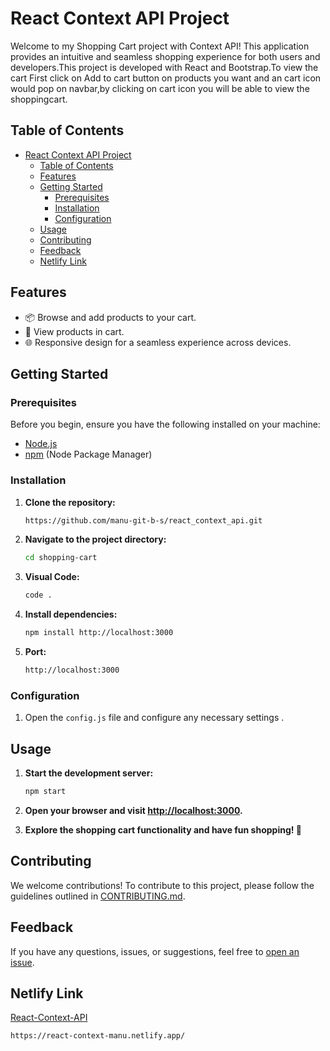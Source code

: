 # React Context API Project

Welcome to my Shopping Cart project with Context API! This application provides an intuitive and seamless shopping experience for both users and developers.This project is developed with React and Bootstrap.To view the cart First click on Add to cart button on products you want and an cart icon would pop on navbar,by clicking on cart icon you will be able to view the shoppingcart.

## Table of Contents

- [React Context API Project](#react-context-api-project)
  - [Table of Contents](#table-of-contents)
  - [Features](#features)
  - [Getting Started](#getting-started)
    - [Prerequisites](#prerequisites)
    - [Installation](#installation)
    - [Configuration](#configuration)
  - [Usage](#usage)
  - [Contributing](#contributing)
  - [Feedback](#feedback)
  - [Netlify Link](#netlify-link)

## Features

- 📦 Browse and add products to your cart.
- 🛒 View products in cart.
- 🌐 Responsive design for a seamless experience across devices.

## Getting Started

### Prerequisites

Before you begin, ensure you have the following installed on your machine:

- [Node.js](https://nodejs.org/)
- [npm](https://www.npmjs.com/) (Node Package Manager)

### Installation

1. **Clone the repository:**

   ```bash
   https://github.com/manu-git-b-s/react_context_api.git
   ```

2. **Navigate to the project directory:**

   ```bash
   cd shopping-cart
   ```

3. **Visual Code:**

   ```bash
   code .
   ```

4. **Install dependencies:**

   ```bash
   npm install http://localhost:3000
   ```

5. **Port:**

   ```bash
   http://localhost:3000
   ```

### Configuration

1. Open the `config.js` file and configure any necessary settings .

## Usage

1. **Start the development server:**

   ```bash
   npm start
   ```

2. **Open your browser and visit [http://localhost:3000](http://localhost:3000).**

3. **Explore the shopping cart functionality and have fun shopping! 🎉**

## Contributing

We welcome contributions! To contribute to this project, please follow the guidelines outlined in [CONTRIBUTING.md](CONTRIBUTING.md).

## Feedback

If you have any questions, issues, or suggestions, feel free to [open an issue](https://github.com/manu-git-b-s/react_context_api.git/issues).

## Netlify Link

[React-Context-API](https://react-context-manu.netlify.app/)

```bash
https://react-context-manu.netlify.app/
```

